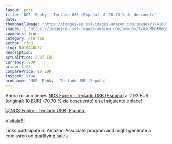 ```yaml
---
layout: post
title: 'NGS  Funky - Teclado USB [España] al 70.70 % de descuento'
date: 
thumbnailImage: 'https://images-eu.ssl-images-amazon.com/images/I/41d8MGFGeQL._SL200_.jpg'
images: [ 'https://images-eu.ssl-images-amazon.com/images/I/41d8MGFGeQL._SL200_.jpg' ]
comments: true
category: ofertas
author: ring
slug: B016A4NLS2
description:
actualPrice: 2.93 EUR
currency: EUR
price: 2.93
comparePrice: 10 EUR
inStock: true
prodname: 'NGS  Funky - Teclado USB [España]'
---
```


Ahora mismo tienes [NGS  Funky - Teclado USB [España]](https://www.amazon.es/dp/B016A4NLS2/?tag=tolees-21) a 2.93 EUR (original: 10 EUR) (70.70 %  de descuento) en el siguiente enlace!

[![NGS  Funky - Teclado USB [España]](https://images-eu.ssl-images-amazon.com/images/I/41d8MGFGeQL._SL200_.jpg)](https://www.amazon.es/dp/B016A4NLS2/?tag=tolees-21)

[Visítala!!!](https://www.amazon.es/dp/B016A4NLS2/?tag=tolees-21)

Links participate in Amazon Associate program and might generate a comission on qualifying sales
